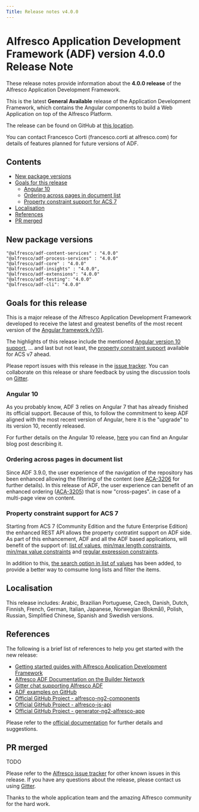 ```yaml
---
Title: Release notes v4.0.0
---
```


# Alfresco Application Development Framework (ADF) version 4.0.0 Release Note

These release notes provide information about the **4.0.0 release** of the Alfresco Application Development Framework.

This is the latest **General Available** release of the Application Development Framework, which contains the Angular components to build a Web Application on top of the Alfresco Platform.

The release can be found on GitHub at [this location](https://github.com/Alfresco/alfresco-ng2-components/releases/tag/4.0.0).

You can contact Francesco Corti (francesco.corti at alfresco.com) for details of features planned for future versions of ADF. 

## Contents

-   [New package versions](#new-package-versions)
-   [Goals for this release](#goals-for-this-release)
    -   [Angular 10](#angular-10)
    -   [Ordering across pages in document list](#ordering-across-pages-in-document-list)
    -   [Property constraint support for ACS 7](#property-constraint-support-for-acs-7)
-   [Localisation](#localisation)
-   [References](#references)
-   [PR merged](#pr-merged)

## New package versions

    "@alfresco/adf-content-services" : "4.0.0"
    "@alfresco/adf-process-services" : "4.0.0"
    "@alfresco/adf-core" : "4.0.0"
    "@alfresco/adf-insights" : "4.0.0",
    "@alfresco/adf-extensions": "4.0.0"
    "@alfresco/adf-testing": "4.0.0"
    "@alfresco/adf-cli": "4.0.0"

## Goals for this release

This is a major release of the Alfresco Application Development Framework developed to receive the latest and greatest benefits of the most recent version of the [Angular framework (v10)](https://blog.angular.io/version-10-of-angular-now-available-78960babd41).

The highlights of this release include the mentioned [Angular version 10 support](https://issues.alfresco.com/jira/browse/ADF-5139), ... and last but not least, the [property constraint support](https://issues.alfresco.com/jira/browse/ADF-3484) available for ACS v7 ahead.

Please report issues with this release in the [issue tracker](https://github.com/Alfresco/alfresco-ng2-components/issues/new). You can collaborate on this release or share feedback by using the discussion tools on [Gitter](http://gitter.im/Alfresco/alfresco-ng2-components).

### Angular 10

As you probably know, ADF 3 relies on Angular 7 that has already finished its official support. Because of this, to follow the commitment to keep ADF aligned with the most recent version of Angular, here it is the "upgrade" to its version 10, recently released.

For further details on the Angular 10 release, [here](https://blog.angular.io/version-10-of-angular-now-available-78960babd41) you can find an Angular blog post describing it.

### Ordering across pages in document list

Since ADF 3.9.0, the user experience of the navigation of the repository has been enhanced allowing the filtering of the content (see [ACA-3206](https://issues.alfresco.com/jira/browse/ACA-3206) for further details). In this release of ADF, the user experience can benefit of an enhanced ordering ([ACA-3205](https://issues.alfresco.com/jira/browse/ACA-3205)) that is now "cross-pages". in case of a multi-page view on content.

### Property constraint support for ACS 7

Starting from ACS 7 (Community Edition and the future Enterprise Edition) the enhanced REST API allows the property contratint support on ADF side. As part of this enhancement, ADF and all the ADF based applications, will benefit of the support of: [list of values](https://issues.alfresco.com/jira/browse/ADF-3484), [min/max length constraints](https://issues.alfresco.com/jira/browse/ADF-5145), [min/max value constraints](https://issues.alfresco.com/jira/browse/ADF-5145) and [regular expression constraints](https://issues.alfresco.com/jira/browse/ADF-5125).

In addition to this, [the search option in list of values](https://issues.alfresco.com/jira/browse/ADF-5128) has been added, to provide a better way to comsume long lists and filter the items.

## Localisation

This release includes: Arabic, Brazilian Portuguese, Czech, Danish, Dutch, Finnish, French, German, Italian, Japanese, Norwegian (Bokmål), Polish, Russian, Simplified Chinese, Spanish and Swedish versions.

## References

The following is a brief list of references to help you get started with the new release:

-   [Getting started guides with Alfresco Application Development Framework](https://community.alfresco.com/community/application-development-framework/pages/get-started)
-   [Alfresco ADF Documentation on the Builder Network](../README.md)
-   [Gitter chat supporting Alfresco ADF](https://gitter.im/Alfresco/alfresco-ng2-components)
-   [ADF examples on GitHub](https://github.com/Alfresco/adf-examples)
-   [Official GitHub Project - alfresco-ng2-components](https://github.com/Alfresco/alfresco-ng2-components)
-   [Official GitHub Project - alfresco-js-api](https://github.com/Alfresco/alfresco-js-api)
-   [Official GitHub Project - generator-ng2-alfresco-app](https://github.com/Alfresco/generator-ng2-alfresco-app)

Please refer to the [official documentation](http://docs.alfresco.com/) for further details and suggestions.

## PR merged 
                        
TODO

Please refer to the [Alfresco issue tracker](https://issues.alfresco.com/jira/projects/ADF/issues/ADF-581?filter=allopenissues) for other known issues in this release. If you have any questions about the release, please contact us using [Gitter](https://gitter.im/Alfresco/alfresco-ng2-components).

Thanks to the whole application team and the amazing Alfresco community for the hard work.
